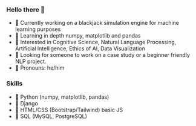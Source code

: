 ### Hello there 🐢

- 🐍 Currently working on a blackjack simulation engine for machine learning purposes
- 🐼 Learning in depth numpy, matplotlib and pandas
- 🧠 Interested in Cognitive Science, Natural Language Processing, Artificial Intelligence, Ethics of AI, Data Visualization
- 🦔 Looking for someone to work on a case study or a beginner friendly NLP project.
- 🍋 Pronouns: he/him



### Skills

- 🐍 Python (numpy, matplotlib, pandas)
- 🐗 Django
- 🎨 HTML/CSS (Bootstrap/Tailwind) basic JS
- 🐘 SQL (MySQL, PostgreSQL)




<!--
**Copium-Enjoyer/Copium-Enjoyer** is a ✨ _special_ ✨ repository because its `README.md` (this file) appears on your GitHub profile.

Here are some ideas to get you started:

- 🔭 I’m currently working on ...
- 🌱 I’m currently learning ...
- 👯 I’m looking to collaborate on ...
- 🤔 I’m looking for help with ...
- 💬 Ask me about ...
- 📫 How to reach me: ...
- 😄 Pronouns: ...
- ⚡ Fun fact: ...
-->
